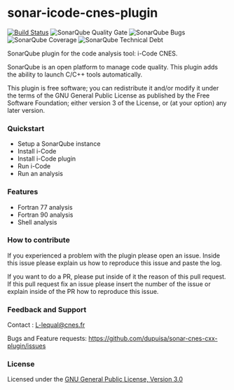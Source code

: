 # sonar-icode-cnes-plugin
[![Build Status](https://travis-ci.org/lequal/sonar-icode-cnes-plugin.svg?branch=master)](https://travis-ci.org/lequal/sonar-icode-cnes-plugin)
![SonarQube Quality Gate](https://sonarcloud.io/api/project_badges/measure?project=fr.cnes.sonarqube.plugins%3Asonar-icode-plugin&metric=alert_status)
![SonarQube Bugs](https://sonarcloud.io/api/project_badges/measure?project=fr.cnes.sonarqube.plugins%3Asonar-icode-plugin&metric=bugs)
![SonarQube Coverage](https://sonarcloud.io/api/project_badges/measure?project=fr.cnes.sonarqube.plugins%3Asonar-icode-plugin&metric=coverage)
![SonarQube Technical Debt](https://sonarcloud.io/api/project_badges/measure?project=fr.cnes.sonarqube.plugins%3Asonar-icode-plugin&metric=sqale_index)

SonarQube plugin for the code analysis tool: i-Code CNES.

SonarQube is an open platform to manage code quality. This plugin adds the ability to launch C/C++ tools automatically.

This plugin is free software; you can redistribute it and/or modify it under the terms of the GNU General Public License as published by the Free Software Foundation; either version 3 of the License, or (at your option) any later version.

### Quickstart
- Setup a SonarQube instance
- Install i-Code
- Install i-Code plugin
- Run i-Code
- Run an analysis

### Features
- Fortran 77 analysis
- Fortran 90 analysis
- Shell analysis

### How to contribute
If you experienced a problem with the plugin please open an issue. Inside this issue please explain us how to reproduce this issue and paste the log. 

If you want to do a PR, please put inside of it the reason of this pull request. If this pull request fix an issue please insert the number of the issue or explain inside of the PR how to reproduce this issue.

### Feedback and Support
Contact : L-lequal@cnes.fr

Bugs and Feature requests: https://github.com/dupuisa/sonar-cnes-cxx-plugin/issues

### License
Licensed under the [GNU General Public License, Version 3.0](https://www.gnu.org/licenses/gpl.txt)
